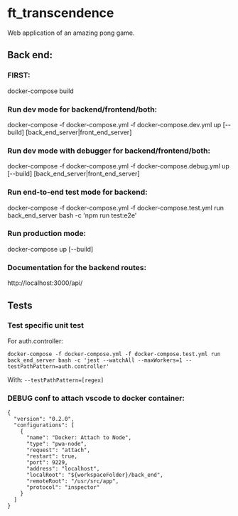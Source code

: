 # ft_transcendence
Web application of an amazing pong game.

## Back end:

### FIRST:
docker-compose build


### Run dev mode for backend/frontend/both:
docker-compose -f docker-compose.yml -f docker-compose.dev.yml up [--build] [back_end_server|front_end_server]

### Run dev mode with debugger for backend/frontend/both:
docker-compose -f docker-compose.yml -f docker-compose.debug.yml up [--build] [back_end_server|front_end_server]

### Run end-to-end test mode for backend:
docker-compose -f docker-compose.yml -f docker-compose.test.yml run back_end_server bash -c 'npm run test:e2e'


### Run production mode:
docker-compose up [--build]

### Documentation for the backend routes:
http://localhost:3000/api/

## Tests

### Test specific unit test

For auth.controller:

`docker-compose -f docker-compose.yml -f docker-compose.test.yml run back_end_server bash -c 'jest --watchAll --maxWorkers=1 --testPathPattern=auth.controller'`

With:
`--testPathPattern=[regex]`

### DEBUG conf to attach vscode to docker container:
```
{
  "version": "0.2.0",
  "configurations": [
    {
      "name": "Docker: Attach to Node",
      "type": "pwa-node",
      "request": "attach",
      "restart": true,
      "port": 9229,
      "address": "localhost",
      "localRoot": "${workspaceFolder}/back_end",
      "remoteRoot": "/usr/src/app",
      "protocol": "inspector"
    }
  ]
}
```
